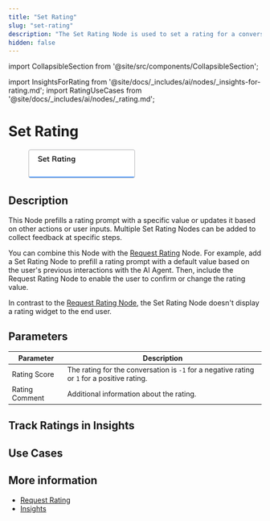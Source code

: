 ```yaml
---
title: "Set Rating"
slug: "set-rating"
description: "The Set Rating Node is used to set a rating for a conversation."
hidden: false
---
```

import CollapsibleSection from '@site/src/components/CollapsibleSection';


import InsightsForRating from '@site/docs/_includes/ai/nodes/_insights-for-rating.md';
import RatingUseCases from '@site/docs/_includes/ai/nodes/_rating.md';

# Set Rating

<figure>
  <img class="image-center" src="../../../../../static/img/_assets/ai/build/node-reference/analytics/set-rating.png" width="50%" />
</figure>

## Description

This Node prefills a rating prompt with a specific value or updates it based on other actions or user inputs. Multiple Set Rating Nodes can be added to collect feedback at specific steps.

You can combine this Node with the [Request Rating](request-rating.md) Node.
For example,
add a Set Rating Node
to prefill a rating prompt with a default value based on the user's previous interactions with the AI Agent. Then,
include the Request Rating Node to enable the user to confirm or change the rating value.

In contrast to the [Request Rating Node](request-rating.md), the Set Rating Node doesn't display a rating widget to the end user.

## Parameters

| Parameter      | Description                                                                                 |
|----------------|---------------------------------------------------------------------------------------------|
| Rating Score   | The rating for the conversation is `-1` for a negative rating or `1` for a positive rating. |
| Rating Comment | Additional information about the rating.                                                    |

## Track Ratings in Insights

<InsightsForRating />

## Use Cases

<RatingUseCases />

## More information

- [Request Rating](request-rating.md)
- [Insights](../../../../insights/overview.md) 